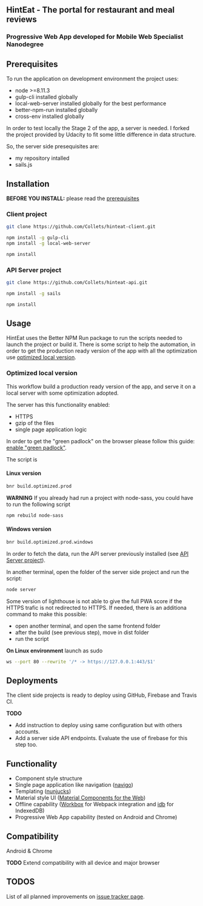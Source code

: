 ## HintEat - The portal for restaurant and meal reviews
### Progressive Web App developed for Mobile Web Specialist Nanodegree

## Prerequisites

To run the application on development environment the project uses:
* node >=8.11.3
* gulp-cli installed globally
* local-web-server installed globally for the best performance
* better-npm-run installed globally
* cross-env installed globally

In order to test locally the Stage 2 of the app, a server is needed. I forked the project provided by Udacity to fit some little difference in data structure.

So, the server side presequisites are:
* my repository intalled
* sails.js

## Installation

**BEFORE YOU INSTALL:** please read the [prerequisites](#prerequisites)

### Client project

```bash
git clone https://github.com/Collets/hinteat-client.git
```

```bash
npm install -g gulp-cli
npm install -g local-web-server

npm install
```

### API Server project

```bash
git clone https://github.com/Collets/hinteat-api.git
```

```bash
npm install -g sails

npm install
```

## Usage

HintEat uses the Better NPM Run package to run the scripts needed to launch the project or build it.
There is some script to help the automation, in order to get the production ready version of the app with all the optimization use [optimized local version](#optimized-local-version).

### Optimized local version

This workflow build a production ready version of the app, and serve it on a local server with some optimization adopted.

The server has this functionality enabled:
* HTTPS
* gzip of the files
* single page application logic

In order to get the "green padlock" on the browser please follow this guide: [enable "green padlock"](https://github.com/lwsjs/local-web-server/wiki/How-to-get-the-%22green-padlock%22-using-the-built-in-certificate).

The script is

#### Linux version

```bash
bnr build.optimized.prod
```

**WARNING** If you already had run a project with node-sass, you could have to run the following script

```bash
npm rebuild node-sass
```

#### Windows version

```bash
bnr build.optimized.prod.windows
```

In order to fetch the data, run the API server previously installed (see [API Server project](#api-server-project)).

In another terminal, open the folder of the server side project and run the script:

```bash
node server
```

Some version of lighthouse is not able to give the full PWA score if the HTTPS trafic is not redirected to HTTPS.
If needed, there is an additiona command to make this possible:
* open another terminal, and open the same frontend folder
* after the build (see previous step), move in dist folder
* run the script

**On Linux environment**  launch as sudo

```bash
ws --port 80 --rewrite '/* -> https://127.0.0.1:443/$1'
```

## Deployments

The client side projects is ready to deploy using GitHub, Firebase and Travis CI.

**TODO** 

* Add instruction to deploy using same configuration but with others accounts.
* Add a server side API endpoints. Evaluate the use of firebase for this step too.

## Functionality

* Component style structure
* Single page application like navigation ([navigo](https://github.com/krasimir/navigo))
* Templating ([nunjucks](https://mozilla.github.io/nunjucks/))
* Material style UI ([Material Components for the Web](https://material.io/components/web/))
* Offline capability ([Workbox](https://developers.google.com/web/tools/workbox/) for Webpack integration and [idb](https://github.com/jakearchibald/idb) for IndexedDB)
* Progressive Web App capability (tested on Android and Chrome)

## Compatibility

Android & Chrome

**TODO** Extend compatibility with all device and major browser

## TODOS

List of all planned improvements on [issue tracker page](https://github.com/Collets/hinteat-client/issues/18).
